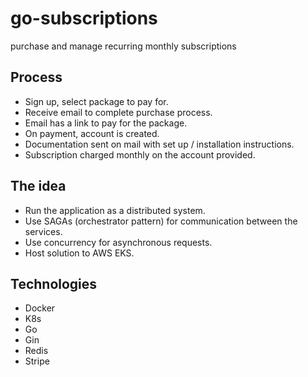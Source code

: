 # go-subscriptions

purchase and manage recurring monthly subscriptions

## Process

- Sign up, select package to pay for.
- Receive email to complete purchase process.
- Email has a link to pay for the package.
- On payment, account is created.
- Documentation sent on mail with set up / installation instructions.
- Subscription charged monthly on the account provided.

## The idea

- Run the application as a distributed system.
- Use SAGAs (orchestrator pattern) for communication between the services.
- Use concurrency for asynchronous requests.
- Host solution to AWS EKS.

## Technologies

- Docker
- K8s
- Go
- Gin
- Redis
- Stripe
